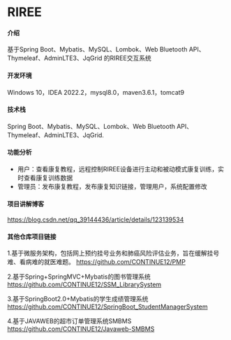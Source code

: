 # RIREE

#### 介绍

基于Spring Boot、Mybatis、MySQL、Lombok、Web Bluetooth API、Thymeleaf、AdminLTE3、JqGrid 的RIREE交互系统

#### 开发环境

Windows 10，IDEA 2022.2，mysql8.0，maven3.6.1，tomcat9

#### 技术栈 

Spring Boot、Mybatis、MySQL、Lombok、Web Bluetooth API、Thymeleaf、AdminLTE3、JqGrid.

#### 功能分析

- 用户：查看康复教程，远程控制RIREE设备进行主动和被动模式康复训练，实时查看康复训练数据
- 管理员：发布康复教程，发布康复知识链接，管理用户，系统配置修改

#### 项目讲解博客

https://blog.csdn.net/qq_39144436/article/details/123139534

#### 其他仓库项目链接

1.基于微服务架构，包括网上预约挂号业务和肺癌风险评估业务，旨在缓解挂号难、看病难的就医难题。
https://github.com/CONTINUE12/PMP

2.基于Spring+SpringMVC+Mybatis的图书管理系统
https://github.com/CONTINUE12/SSM_LibrarySystem

3.基于SpringBoot2.0+Mybatis的学生成绩管理系统
https://github.com/CONTINUE12/SpringBoot_StudentManagerSystem

4.基于JAVAWEB的超市订单管理系统SMBMS
https://github.com/CONTINUE12/Javaweb-SMBMS
